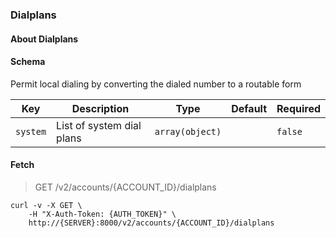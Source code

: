### Dialplans

#### About Dialplans

#### Schema

Permit local dialing by converting the dialed number to a routable form



Key | Description | Type | Default | Required
--- | ----------- | ---- | ------- | --------
`system` | List of system dial plans | `array(object)` |   | `false`


#### Fetch

> GET /v2/accounts/{ACCOUNT_ID}/dialplans

```shell
curl -v -X GET \
    -H "X-Auth-Token: {AUTH_TOKEN}" \
    http://{SERVER}:8000/v2/accounts/{ACCOUNT_ID}/dialplans
```

